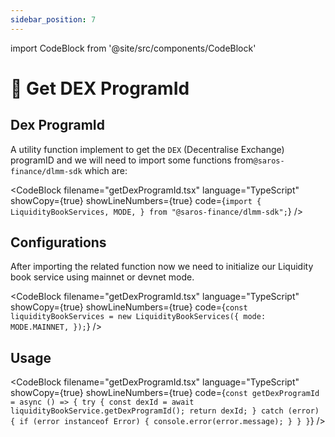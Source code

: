 ```yaml
---
sidebar_position: 7
---
```


import CodeBlock from '@site/src/components/CodeBlock'

# 📜 Get DEX ProgramId

## Dex ProgramId

A utility function implement to get the `DEX` (Decentralise Exchange) programID and we will need to import some functions from`@saros-finance/dlmm-sdk` which are:

<CodeBlock
filename="getDexProgramId.tsx"
language="TypeScript"
showCopy={true}
showLineNumbers={true} code={`import {
LiquidityBookServices,
MODE,
} from "@saros-finance/dlmm-sdk";`} />

## Configurations

After importing the related function now we need to initialize our Liquidity book service using mainnet or devnet mode.

<CodeBlock
filename="getDexProgramId.tsx"
language="TypeScript"
showCopy={true}
showLineNumbers={true} code={`const liquidityBookServices = new LiquidityBookServices({
  mode: MODE.MAINNET,
});`} />

## Usage

<CodeBlock
filename="getDexProgramId.tsx"
language="TypeScript"
showCopy={true}
showLineNumbers={true} code={`const getDexProgramId = async () => {
try {
const dexId = await liquidityBookService.getDexProgramId();
return dexId;
} catch (error) {
if (error instanceof Error) {
console.error(error.message);
}
}
}`} />
